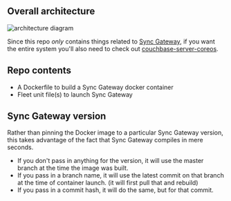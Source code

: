 
## Overall architecture

![architecture diagram](http://tleyden-misc.s3.amazonaws.com/blog_images/sync-gw-coreos-onion.png)

Since this repo *only* contains things related to [Sync Gateway](https://github.com/couchbase/sync_gateway), if you want the entire system you'll also need to check out [couchbase-server-coreos](https://github.com/tleyden/couchbase-server-coreos).

## Repo contents

* A Dockerfile to build a Sync Gateway docker container
* Fleet unit file(s) to launch Sync Gateway 

## Sync Gateway version

Rather than pinning the Docker image to a particular Sync Gateway version, this takes advantage of the fact that Sync Gateway compiles in mere seconds.  

* If you don't pass in anything for the version, it will use the master branch at the time the image was built.
* If you pass in a branch name, it will use the latest commit on that branch at the time of container launch.  (it will first pull that and rebuild)
* If you pass in a commit hash, it will do the same, but for that commit.


